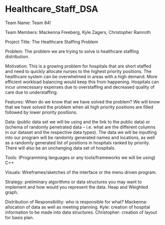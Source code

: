# Healthcare_Staff_DSA
Team Name: Team 84!

Team Members:
Mackenna Freeberg,
Kyle Zagers,
Christopher Ramroth
 
Project Title: The Healthcare Staffing Problem
 
Problem:
The problem we are trying to solve is healthcare staffing distribution.

Motivation:
This is a growing problem for hospitals that are short staffed and need to quickly allocate nurses to the highest priority positions. 
The healthcare system can be overwhelmed in areas with a high demand. More efficient workload balancing would keep this from happening. 
Hospitals can incur unnecessary expenses due to overstaffing and decreased quality of care due to understaffing.

Features: When do we know that we have solved the problem?
We will know that we have solved the problem when all high priority positions are filled followed by lower priority positions. 

Data: (public data set we will be using and the link to the public data) or (schema of randomly penetrated data – i.e. what are the different columns in our dataset and the respective data types).
The data we will be inputting into our program will be randomly generated names and locations, as well as a randomly generated list of positions in hospitals ranked by priority. 
There will also be an unchanging data set of hospitals.

Tools: (Programming languages or any tools/frameworks we will be using)
C++

Visuals: Wireframes/sketches of the interface or the menu driven program.

Strategy: preliminary algorithms or data structures you may want to implement and how would you represent the data.
Heap and
Weighted graph.

Distribution of Responsibility: who is responsible for what?
Mackenna: allocation of data as well as meeting planning.
Kyle: creation of hospital information to be made into data structures.
Christopher: creation of layout for basis plan.
